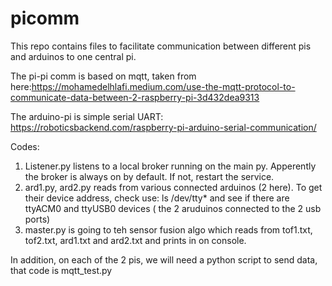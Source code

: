 # picomm

This repo contains files to facilitate communication between different pis and arduinos to one central pi. 

The pi-pi comm is based on mqtt, taken from here:https://mohamedelhlafi.medium.com/use-the-mqtt-protocol-to-communicate-data-between-2-raspberry-pi-3d432dea9313

The arduino-pi is simple serial UART: https://roboticsbackend.com/raspberry-pi-arduino-serial-communication/

Codes: 
1. Listener.py listens to a local broker running on the main py. Apperently the broker is always on by default. If not, restart the service. 
2. ard1.py, ard2.py reads from various connected arduinos (2 here). To get their device address, check use: 
  ls /dev/tty* and see if there are ttyACM0 and ttyUSB0 devices ( the 2 aruduinos connected to the 2 usb ports)
3. master.py is going to teh sensor fusion algo which reads from tof1.txt, tof2.txt, ard1.txt and ard2.txt and prints in on console. 


In addition, on each of the 2 pis, we will need a python script to send data, that code is mqtt_test.py

  
